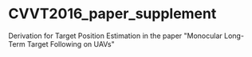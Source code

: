 # CVVT2016_paper_supplement
Derivation for Target Position Estimation in the paper "Monocular Long-Term Target Following on UAVs"
